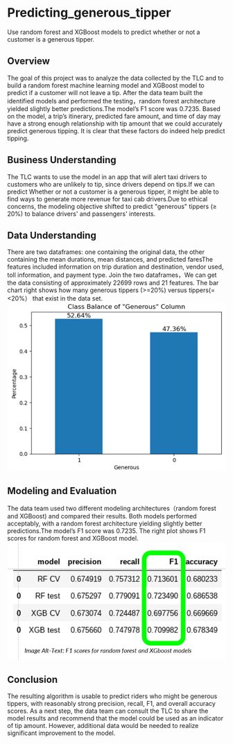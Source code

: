 # Predicting_generous_tipper
Use random forest and XGBoost models to predict whether or not a customer is a generous tipper.
## Overview
The goal of  this  project  was  to  analyze  the  data  collected  by  the TLC  and  to  build  a random forest machine learning model and XGBoost model to predict if a customer will not leave a tip. 
After the data team built the identified models and performed the testing，random forest architecture yielded slightly better predictions.The model’s F1 score was 0.7235.
Based on the model, a trip’s itinerary, predicted fare amount, and time of day may have a strong enough relationship with tip amount that we could accurately predict generous tipping.
It is clear that these factors do indeed help predict tipping.
## Business Understanding
The TLC wants to use the model in an app that will alert taxi drivers to customers who are unlikely to tip, since drivers depend on tips.If we can predict Whether or not a customer is a generous tipper, it might be able to find ways to generate more revenue for taxi cab drivers.Due to ethical concerns, the modeling objective shifted to predict "generous" tippers (≥ 20%) to balance drivers' and passengers' interests.
## Data Understanding
There are two dataframes: one containing the original data, the other containing the mean durations, mean distances, and predicted faresThe features included information on trip duration and destination, vendor used, toll information, and payment type. Join the two dataframes，We can get the data consisting of approximately 22699 rows and 21 features. The bar chart right shows how many generous tippers (>=20%) versus tippers(=<20%） that exist in the data set.![generous](images/generous.PNG)
## Modeling and Evaluation
The data team used two different modeling architectures（random forest and XGBoost) and compared their results. Both models performed acceptably, with a random forest architecture yielding slightly better predictions.The model’s F1 score was 0.7235.
The right plot shows F1 scores  for random forest and XGBoost model. ![F1 scores](images/chart.PNG)
## Conclusion
The resulting algorithm is usable to predict riders who might be generous tippers, with reasonably strong precision, recall, F1, and overall accuracy scores.
As a next step, the data team can consult the TLC to share the model results and recommend that the model could be used as an indicator of tip amount. However, additional data would be needed to realize significant improvement to the model.





